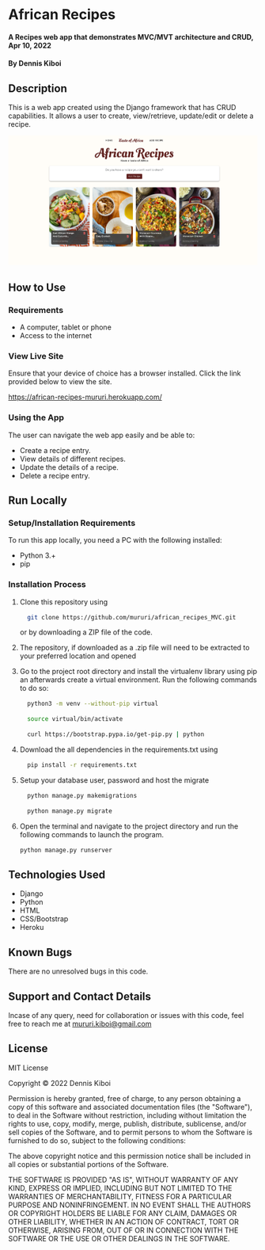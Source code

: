 # African Recipes
#### A Recipes web app that demonstrates MVC/MVT architecture and CRUD, Apr 10, 2022 
#### By **Dennis Kiboi** 

## Description 
This is a web app created using the  Django framework that has CRUD capabilities. It allows a user to create, view/retrieve, update/edit or delete a recipe.

![African Recipes](static/images/african-recipes.png)

## How to Use
### Requirements
* A computer, tablet or phone
* Access to the internet

### View Live Site 
Ensure that your device of choice has a browser installed.
Click the link provided below to view the site.

https://african-recipes-mururi.herokuapp.com/

### Using the App
The user can navigate the web app easily and be able to:
* Create a recipe entry.
* View details of different recipes.
* Update the details of a recipe.
* Delete a recipe entry.

## Run Locally
### Setup/Installation Requirements
To run this app locally, you need a PC with the following installed:
* Python 3.+
* pip

### Installation Process
1. Clone this repository using

    ```bash
      git clone https://github.com/mururi/african_recipes_MVC.git
    ```

    or by downloading a ZIP file of the code.
  
2. The repository, if downloaded as a .zip file will need to be extracted to your preferred location and opened
3. Go to the project root directory and install the virtualenv library using pip an afterwards create a virtual environment. Run the following commands to do so:

    ```bash
      python3 -m venv --without-pip virtual 
    ```

    ```bash
      source virtual/bin/activate
    ```

    ```bash
      curl https://bootstrap.pypa.io/get-pip.py | python
    ```
 
4. Download the all dependencies in the requirements.txt using

    ```bash
      pip install -r requirements.txt
    ```

5. Setup your database user, password and host the migrate

    ```bash
      python manage.py makemigrations
    ```
    ```bash
      python manage.py migrate
    ```
5. Open the terminal and navigate to the project directory and run the following commands to launch the program.

    ```bash
    python manage.py runserver
    ```

## Technologies Used
* Django
* Python
* HTML
* CSS/Bootstrap
* Heroku

## Known Bugs
There are no unresolved bugs in this code.

## Support and Contact Details
Incase of any query, need for collaboration or issues with this code, feel free to reach me at
mururi.kiboi@gmail.com

## License 
MIT License

Copyright &copy; 2022 Dennis Kiboi

Permission is hereby granted, free of charge, to any person obtaining a copy of this software and associated documentation files (the "Software"), to deal in the Software without restriction, including without limitation the rights to use, copy, modify, merge, publish, distribute, sublicense, and/or sell copies of the Software, and to permit persons to whom the Software is furnished to do so, subject to the following conditions:

The above copyright notice and this permission notice shall be included in all copies or substantial portions of the Software.

THE SOFTWARE IS PROVIDED "AS IS", WITHOUT WARRANTY OF ANY KIND, EXPRESS OR IMPLIED, INCLUDING BUT NOT LIMITED TO THE WARRANTIES OF MERCHANTABILITY, FITNESS FOR A PARTICULAR PURPOSE AND NONINFRINGEMENT. IN NO EVENT SHALL THE AUTHORS OR COPYRIGHT HOLDERS BE LIABLE FOR ANY CLAIM, DAMAGES OR OTHER LIABILITY, WHETHER IN AN ACTION OF CONTRACT, TORT OR OTHERWISE, ARISING FROM, OUT OF OR IN CONNECTION WITH THE SOFTWARE OR THE USE OR OTHER DEALINGS IN THE SOFTWARE.